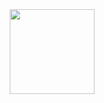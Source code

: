 <img align="right" height="150" src="https://i.postimg.cc/3xbNGVDH/In-Shot-20240526-125002673.gif"  />
